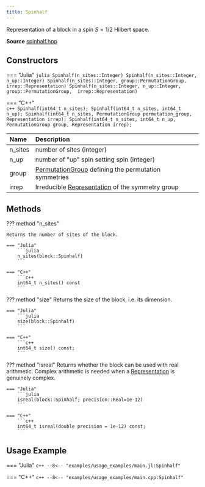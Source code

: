 ```yaml
---
title: Spinhalf
---
```


Representation of a block in a spin $S=1/2$  Hilbert space. 

**Source** [spinhalf.hpp](https://github.com/awietek/xdiag/blob/master/xdiag/blocks/spinhalf/spinhalf.hpp)


## Constructors
=== "Julia"
	```julia
	Spinhalf(n_sites::Integer)
	Spinhalf(n_sites::Integer, n_up::Integer)
	Spinhalf(n_sites::Integer, group::PermutationGroup, irrep::Representation)
	Spinhalf(n_sites::Integer, n_up::Integer, group::PermutationGroup, 
	         irrep::Representation)
	```

=== "C++"	
	```c++
    Spinhalf(int64_t n_sites);
    Spinhalf(int64_t n_sites, int64_t n_up);
    Spinhalf(int64_t n_sites, PermutationGroup permutation_group,
             Representation irrep);
    Spinhalf(int64_t n_sites, int64_t n_up, PermutationGroup group,
             Representation irrep);
	```
	
| Name    | Description                                                                                |   |
|:--------|:-------------------------------------------------------------------------------------------|---|
| n_sites | number of sites (integer)                                                                  |   |
| n_up    | number of "up" spin setting spin (integer)                                                 |   |
| group   | [PermutationGroup](../symmetries/permutation_group.md) defining the permutation symmetries |   |
| irrep   | Irreducible [Representation](../symmetries/representation.md)  of the symmetry group       |   |


## Methods


??? method "n_sites"

	Returns the number of sites of the block.

	=== "Julia"
		```julia
		n_sites(block::Spinhalf)
		```

	=== "C++"	
		```c++
		int64_t n_sites() const
		```

??? method "size"
	Returns the size of the block, i.e. its dimension.

	=== "Julia"
		```julia
		size(block::Spinhalf)
		```

	=== "C++"	
		```c++
		int64_t size() const;
		```

??? method "isreal"
	Returns whether the block can be used with real arithmetic. 
	Complex arithmetic is needed when a
	[Representation](../symmetries/representation.md) is genuinely complex.

	=== "Julia"
		```julia
	    isreal(block::Spinhalf; precision::Real=1e-12)
		```

	=== "C++"	
		```c++
		int64_t isreal(double precision = 1e-12) const;
		```

## Usage Example

=== "Julia"
	```c++
	--8<-- "examples/usage_examples/main.jl:Spinhalf"
	```

=== "C++"
	```c++
	--8<-- "examples/usage_examples/main.cpp:Spinhalf"
	```

